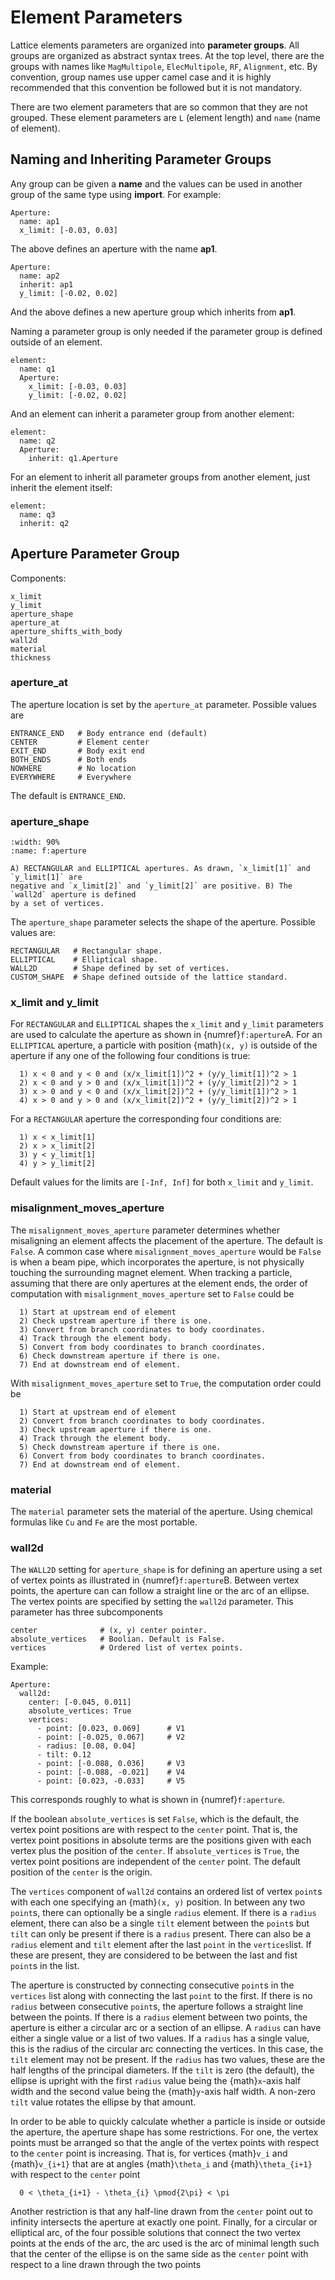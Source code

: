 # Element Parameters

Lattice elements parameters are organized into **parameter groups**. 
All groups are organized as abstract syntax trees.
At the top level, there are the groups with names like `MagMultipole`, `ElecMultipole`, `RF`, `Alignment`, etc. 
By convention, group names use upper camel case and it is highly recommended that this convention
be followed but it is not mandatory.

There are two element parameters that are so common that they are not grouped. 
These element parameters are `L` (element length) and `name` (name of element).


## Naming and Inheriting Parameter Groups

Any group can be given a **name** and the values can be used in another group of the same type
using **import**.
For example:
```{code} yaml
Aperture:
  name: ap1
  x_limit: [-0.03, 0.03]
```
The above defines an aperture with the name **ap1**. 
```{code} yaml
Aperture:
  name: ap2
  inherit: ap1
  y_limit: [-0.02, 0.02]
```
And the above defines a new aperture group which inherits from **ap1**.

Naming a parameter group is only needed if the parameter group is defined outside of an element.
```{code} yaml
element:
  name: q1
  Aperture: 
    x_limit: [-0.03, 0.03]
    y_limit: [-0.02, 0.02]
```
And an element can inherit a parameter group from another element:
```{code} yaml
element:
  name: q2
  Aperture:
    inherit: q1.Aperture
```

For an element to inherit all parameter groups from another element, just inherit the element itself:
```{code} yaml
element:
  name: q3
  inherit: q2
```

## Aperture Parameter Group

Components:
```{code} yaml
x_limit
y_limit
aperture_shape
aperture_at
aperture_shifts_with_body
wall2d
material
thickness
```

### aperture_at

The aperture location is set by the `aperture_at` parameter. Possible values are
```{code} yaml
ENTRANCE_END   # Body entrance end (default)
CENTER         # Element center
EXIT_END       # Body exit end
BOTH_ENDS      # Both ends
NOWHERE        # No location
EVERYWHERE     # Everywhere
```
The default is `ENTRANCE_END`.

### aperture_shape

```{figure} figures/apertures.svg
:width: 90%
:name: f:aperture

A) RECTANGULAR and ELLIPTICAL apertures. As drawn, `x_limit[1]` and `y_limit[1]` are 
negative and `x_limit[2]` and `y_limit[2]` are positive. B) The `wall2d` aperture is defined
by a set of vertices.
```

The `aperture_shape` parameter selects the shape of the aperture. Possible values are:
```{code} yaml
RECTANGULAR   # Rectangular shape.
ELLIPTICAL    # Elliptical shape.
WALL2D        # Shape defined by set of vertices.
CUSTOM_SHAPE  # Shape defined outside of the lattice standard.
```

### x_limit and y_limit

For `RECTANGULAR` and `ELLIPTICAL` shapes the `x_limit` and `y_limit` parameters are
used to calculate the aperture as shown in {numref}`f:aperture`A. 
For an `ELLIPTICAL` aperture, a particle with position {math}`(x, y)` is outside of the aperture if any 
one of the following four conditions is true:
```{code}
  1) x < 0 and y < 0 and (x/x_limit[1])^2 + (y/y_limit[1])^2 > 1 
  2) x < 0 and y > 0 and (x/x_limit[1])^2 + (y/y_limit[2])^2 > 1
  3) x > 0 and y < 0 and (x/x_limit[2])^2 + (y/y_limit[1])^2 > 1
  4) x > 0 and y > 0 and (x/x_limit[2])^2 + (y/y_limit[2])^2 > 1
```
For a `RECTANGULAR` aperture the corresponding four conditions are:
```{code}
  1) x < x_limit[1]
  2) x > x_limit[2]
  3) y < y_limit[1]
  4) y > y_limit[2]
```

Default values for the limits are `[-Inf, Inf]` for both `x_limit` and `y_limit`.

### misalignment_moves_aperture

The `misalignment_moves_aperture` parameter determines whether misaligning an element 
affects the placement of the aperture. The default is `False`. 
A common case where `misalignment_moves_aperture` would be `False` is when a beam pipe,
which incorporates the aperture, is not physically touching the surrounding magnet element. 
When tracking a particle, assuming that there are only apertures at the element ends, 
the order of computation with `misalignment_moves_aperture` set to `False` could be
```{code} yaml
  1) Start at upstream end of element
  2) Check upstream aperture if there is one.
  3) Convert from branch coordinates to body coordinates.
  4) Track through the element body.
  5) Convert from body coordinates to branch coordinates.
  6) Check downstream aperture if there is one.
  7) End at downstream end of element.
```
With `misalignment_moves_aperture` set to `True`, the computation order could be
```{code} YAML
  1) Start at upstream end of element
  2) Convert from branch coordinates to body coordinates.
  3) Check upstream aperture if there is one.
  4) Track through the element body.
  5) Check downstream aperture if there is one.
  6) Convert from body coordinates to branch coordinates.
  7) End at downstream end of element.
```

### material

The `material` parameter sets the material of the aperture. 
Using chemical formulas like `Cu` and `Fe` are the most portable.

### wall2d

The `WALL2D` setting for `aperture_shape` is for defining an aperture using a 
set of vertex points as illustrated in {numref}`f:aperture`B. 
Between vertex points, the aperture can can follow a straight line or the arc of an ellipse. 
The vertex points are specified by setting the `wall2d` parameter. This parameter has three
subcomponents
```{code} yaml
center              # (x, y) center pointer.
absolute_vertices   # Boolian. Default is False.
vertices            # Ordered list of vertex points.
```
Example:
```{code} yaml
Aperture:
  wall2d:
    center: [-0.045, 0.011]
    absolute_vertices: True
    vertices:
      - point: [0.023, 0.069]      # V1
      - point: [-0.025, 0.067]     # V2
      - radius: [0.08, 0.04]
      - tilt: 0.12
      - point: [-0.088, 0.036]     # V3
      - point: [-0.088, -0.021]    # V4
      - point: [0.023, -0.033]     # V5
```
This corresponds roughly to what is shown in {numref}`f:aperture`.

If the boolean `absolute_vertices` is set `False`, which is the default,
the vertex point positions are with respect to the `center` point. 
That is, the vertex point positions in absolute terms are the positions given with each vertex plus
the position of the `center`. If `absolute_vertices` is `True`, the vertex point positions 
are independent of the `center` point. The default position of the `center` is the origin.

The `vertices` component of `wall2d` contains an ordered  list of vertex 
`point`s with each one specifying an {math}`(x, y)` position. 
In between any two `point`s, there can optionally be a single `radius` element.
If there is a `radius` element, there can also be a  single `tilt` element between
the `point`s but `tilt` can only be present if there is a `radius` present.
There can also be a `radius` element and `tilt` element after the last `point` in the `vertices`list. 
If these are present, they are considered to be between the last and fist `point`s in the list.

The aperture is constructed by connecting consecutive `point`s in the `vertices` list along with
connecting the last `point` to the first. If there is no `radius` between consecutive `point`s,
the aperture follows a straight line between the points. If there is a `radius` element between
two points, the aperture is either a circular arc or a section of an ellipse. 
A `radius` can have either a single value or a list of two values. If a `radius` has a single
value, this is the radius of the circular arc connecting the vertices. In this case, the `tilt`
element may not be present. If the `radius` has two values, these are the half lengths of the 
principal diameters. If the `tilt` is zero (the default), the ellipse is upright with the first 
`radius` value being the {math}`x`-axis half width and the second value being the {math}`y`-axis
half width. A non-zero `tilt` value rotates the ellipse by that amount. 

In order to be able to quickly calculate whether a particle is inside or outside the
aperture, the aperture shape has some restrictions. For one, 
the vertex points must be arranged so that the angle of the vertex points 
with respect to the `center` point is increasing. That is, for vertices {math}`v_i` and
{math}`v_{i+1}` that are at angles {math}`\theta_i` and {math}`\theta_{i+1}` with respect
to the `center` point
```{math}
  0 < \theta_{i+1} - \theta_{i} \pmod{2\pi} < \pi
```
Another restriction is that any half-line drawn from the `center` point out to infinity intersects
the aperture at exactly one point. Finally, for a circular or elliptical arc, of
the four possible solutions that connect the two vertex points at the ends of the arc, 
the arc used is the arc of minimal length such that the center of the ellipse is on the same side
as the `center` point with respect to a line drawn through the two points 


